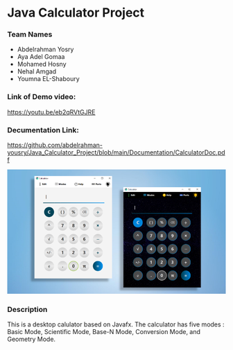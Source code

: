 # Java Calculator Project
### Team Names
- Abdelrahman Yosry
- Aya Adel Gomaa
- Mohamed Hosny
- Nehal Amgad
- Youmna EL-Shaboury

### Link of Demo video: 
https://youtu.be/eb2qRVtGJRE
### Decumentation Link:
https://github.com/abdelrahman-yousry/Java_Calculator_Project/blob/main/Documentation/CalculatorDoc.pdf

 

![alt text](https://github.com/abdelrahman-yousry/Java_Calculator_Project/blob/main/Images/10.png?raw=true)

### Description
This is a desktop calulator based on Javafx. The calculator has five modes : Basic Mode, Scientific Mode, Base-N Mode, Conversion Mode, and Geometry Mode.



